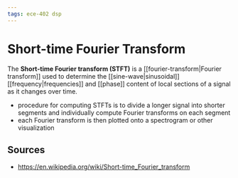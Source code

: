 ```yaml
---
tags: ece-402 dsp
---
```


# Short-time Fourier Transform

The **Short-time Fourier transform (STFT)** is a [[fourier-transform|Fourier transform]] used to determine the [[sine-wave|sinusoidal]] [[frequency|frequencies]] and [[phase]] content of local sections of a signal as it changes over time.

- procedure for computing STFTs is to divide a longer signal into shorter segments and individually compute Fourier transforms on each segment
- each Fourier transform is then plotted onto a spectrogram or other visualization

## Sources

- <https://en.wikipedia.org/wiki/Short-time_Fourier_transform>
